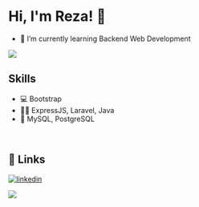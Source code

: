 

<!--
**kizaru1st/kizaru1st** is a ✨ _special_ ✨ repository because its `README.md` (this file) appears on your GitHub profile.

Here are some ideas to get you started:

- 🔭 I’m currently working on ...
- 👯 I’m looking to collaborate on ...
- 🤔 I’m looking for help with ...
- 💬 Ask me about ...
- 📫 How to reach me: ...
- 😄 Pronouns: ...
- ⚡ Fun fact: ...
-->


# Hi, I'm Reza! 👋 
- 🌱 I’m currently learning Backend Web Development
<img src="https://i.imgur.com/KXx0cCx.gif">



## Skills
- 💻 Bootstrap
- 👨‍💻 ExpressJS, Laravel, Java
- 💽 MySQL, PostgreSQL
<br>


## 🔗 Links
[![linkedin](https://img.shields.io/badge/linkedin-0A66C2?style=for-the-badge&logo=linkedin&logoColor=white)](https://www.linkedin.com/in/muhammad-reza-rizki-rahmadi-051212216/)

<img src="https://github.com/Xx-Ashutosh-xX/Xx-Ashutosh-xX/blob/master/assets/93195.gif">













